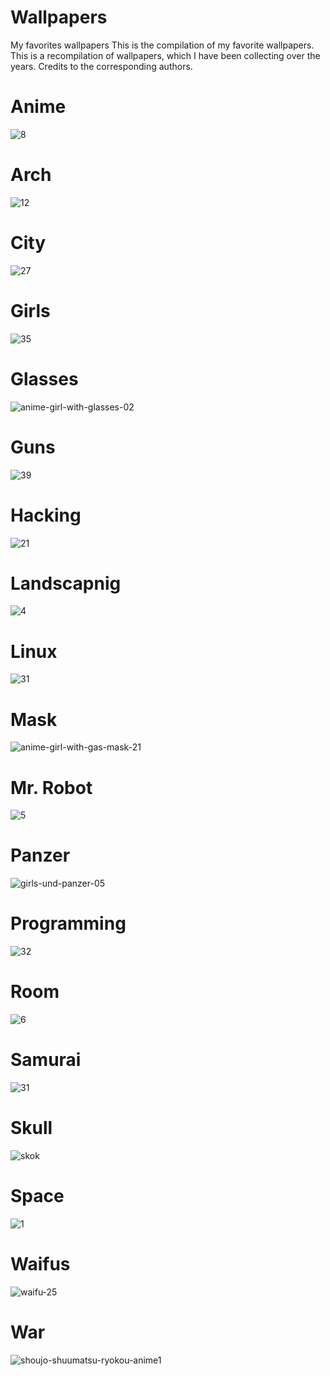 # Wallpapers
My favorites wallpapers
This is the compilation of my favorite wallpapers. 
This is a recompilation of wallpapers, which I have been collecting over the years.
Credits to the corresponding authors. 
# Anime
![8](https://user-images.githubusercontent.com/108857178/190476341-a425d35f-ce95-4a1b-8750-d6c87ac08f07.png)
# Arch
![12](https://user-images.githubusercontent.com/108857178/190476591-00ae0f93-324c-422c-93ab-8009c99c6eb1.png)
# City
![27](https://user-images.githubusercontent.com/108857178/190476699-a8b90234-78f4-43b4-94a8-65f7ae91932b.jpg)
# Girls 
![35](https://user-images.githubusercontent.com/108857178/190476825-8da176df-841f-4d49-a332-31957d6a9efd.jpg)
# Glasses
![anime-girl-with-glasses-02](https://user-images.githubusercontent.com/108857178/190477477-90877632-a40f-4a4c-9209-6a0660104ae0.jpg)
# Guns 
![39](https://user-images.githubusercontent.com/108857178/190477426-d8473b08-c234-462e-b13f-e08ce1f5a464.jpg)
# Hacking
![21](https://user-images.githubusercontent.com/108857178/190477397-75ecfff4-8239-401f-ae49-38094832541e.jpg)
# Landscapnig 
![4](https://user-images.githubusercontent.com/108857178/190477374-c7c90b39-18a7-43c9-b725-33e523d0c043.jpg)
# Linux
![31](https://user-images.githubusercontent.com/108857178/190477287-6598476d-c551-481d-b65e-ad6112e0fc84.jpg)
# Mask
![anime-girl-with-gas-mask-21](https://user-images.githubusercontent.com/108857178/190477262-18a304a2-87f7-4598-bf87-f06594f97432.jpg)
# Mr. Robot
![5](https://user-images.githubusercontent.com/108857178/190477202-04fee408-4f4d-4922-bd22-f13d34442c63.jpg)
# Panzer
![girls-und-panzer-05](https://user-images.githubusercontent.com/108857178/190477180-e5381bb8-7a1f-4a2e-b9db-3d7f34b66d99.jpg)
# Programming
![32](https://user-images.githubusercontent.com/108857178/190477115-5242cda3-dd9e-46a7-9d6b-ad270cf3d6d9.png)
# Room
![6](https://user-images.githubusercontent.com/108857178/190477095-3ab32529-7e0b-4582-867a-5aafba03316c.jpg)
# Samurai
![31](https://user-images.githubusercontent.com/108857178/190477070-0c715cec-3917-4bdf-a5ec-47106072ed99.jpg)
# Skull
![skok](https://user-images.githubusercontent.com/108857178/190477057-6057b0c4-51fa-4de4-842d-e098dcd93118.jpg)
# Space
![1](https://user-images.githubusercontent.com/108857178/190477039-3d41d203-fde6-4d62-b85f-355909537679.jpg)
# Waifus
![waifu-25](https://user-images.githubusercontent.com/108857178/190477019-b389a27f-1549-47c4-b118-3a69239aa1d1.jpg)
# War
![shoujo-shuumatsu-ryokou-anime1](https://user-images.githubusercontent.com/108857178/190476963-fb8382df-8c19-4f52-b5e2-2b3c0449125b.jpg)
